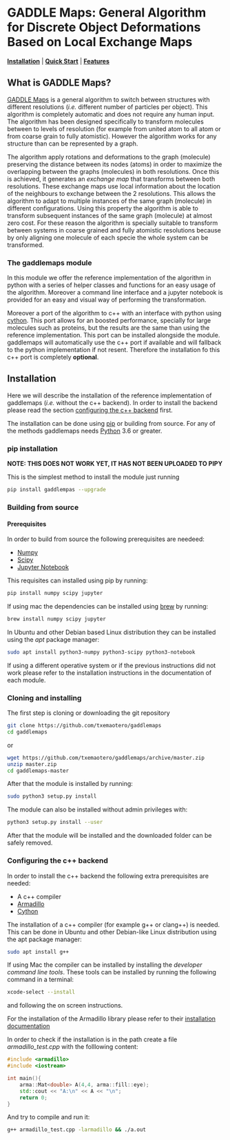 # GADDLE Maps: General Algorithm for Discrete Object Deformations Based on Local Exchange Maps

[**Installation**](#installation)
|
[**Quick Start**](#quick-start)
|
[**Features**](#features)

## What is GADDLE Maps?

[GADDLE Maps](https://doi.org/10.1021/acs.jctc.7b00861) is a general algorithm
to switch between structures with different resolutions (*i.e.* different number
of particles per object). This algorithm is completely automatic and does not
require any human input. The algorithm has been designed specifically to
transform molecules between to levels of resolution (for example from united
atom to all atom or from coarse grain to fully atomistic). However the algorithm
works for any structure than can be represented by a graph.

The algorithm apply rotations and deformations to the graph (molecule) preserving the
distance between its nodes (atoms) in order to maximize the overlapping between
the graphs (molecules) in both resolutions. Once this is achieved, it generates
an *exchange map* that transforms between both resolutions. These exchange maps
use local information about the location of the neighbours to exchange between
the 2 resolutions. This allows the algorithm to adapt to multiple instances of
the same graph (molecule) in different configurations. Using this property the
algorithm is able to transform subsequent instances of the same graph (molecule)
at almost zero cost. For these reason the algorithm is specially suitable to
transform between systems in coarse grained and fully atomistic resolutions
because by only aligning one molecule of each specie the whole system can be
transformed.

### The gaddlemaps module

In this module we offer the reference implementation of the algorithm in python
with a series of helper classes and functions for an easy usage of the
algorithm. Moreover a command line interface and a jupyter notebook is provided
for an easy and visual way of performing the transformation.

Moreover a port of the algorithm to c++ with an interface with python using
[cython](https://cython.org). This port allows for an boosted performance,
specially for large molecules such as proteins, but the results are the same
than using the reference implementation. This  port can be installed alongside
the module. gaddlemaps will automatically use the c++ port if available and will
fallback to the python implementation if not resent. Therefore the installation
fo this c++ port is completely **optional**.

## Installation

Here we will describe the installation of the reference implementation of
gaddlemaps (*i.e.* without the c++ backend). In order to install the backend
please read the section [configuring the c++
backend](#configuring-the-c++-backend) first.

The installation can be done using [pip](#pip-installation) or building from source. For any of the
methods gaddlemaps needs [Python](http://pythonhosted.org) 3.6 or greater.

### pip installation

**NOTE: THIS DOES NOT WORK YET, IT HAS NOT BEEN UPLOADED TO PIPY**

This is the simplest method to install the module just running

```bash
pip install gaddlempas --upgrade
```

### Building from source
#### Prerequisites

In order to build from source the following prerequisites are needeed:

* [Numpy](https://numpy.org)
* [Scipy](https://www.scipy.org)
* [Jupyter Notebook](https://jupyter.org)

This requisites can installed using pip by running:

```bash
pip install numpy scipy jupyter
```

If using mac the dependencies can be installed using [brew](https://brew.sh) by
running:

```bash
brew install numpy scipy jupyter
```

In Ubuntu and other Debian based Linux distribution they can be installed using
the *apt* package manager:

```bash
sudo apt install python3-numpy python3-scipy python3-notebook
```

If using a different operative system or if the previous instructions did not
work please refer to the installation instructions in the documentation of each
module.

### Cloning and installing

The first step is cloning or downloading the git repository

```bash
git clone https://github.com/txemaotero/gaddlemaps
cd gaddlemaps
```

or

```bash
wget https://github.com/txemaotero/gaddlemaps/archive/master.zip
unzip master.zip
cd gaddlemaps-master
```

After that the module is installed by running:

```bash
sudo python3 setup.py install
```

The module can also be installed without admin privileges with:

```bash
python3 setup.py install --user
```

After that the module will be installed and the downloaded folder can be safely
removed.

### Configuring the c++ backend

In order to install the c++ backend the following extra prerequisites are
needed:

* A c++ compiler
* [Armadillo](http://arma.sourceforge.net)
* [Cython](https://cython.org)

The installation of a c++ compiler (for example g++ or clang++) is needed. This
can be done in Ubuntu and other Debian-like Linux distribution using the apt package
manager:

```bash
sudo apt install g++
```

If using Mac the compiler can be installed by installing the *developer command
line tools*. These tools can be installed by running the following command in a
terminal:

```bash
xcode-select --install
```

and following the on screen instructions.

For the installation of the Armadillo library please refer to their
[installation documentation](http://arma.sourceforge.net/download.html)

In order to check if the installation is in the path create a file
*armadillo_test.cpp* with the folllowing content:

```c++
#include <armadillo>
#include <iostream>

int main(){
    arma::Mat<double> A(4,4, arma::fill::eye);
    std::cout << "A:\n" << A << "\n";
    return 0;
}
```

And try to compile and run it:

```bash
g++ armadillo_test.cpp -larmadillo && ./a.out
```